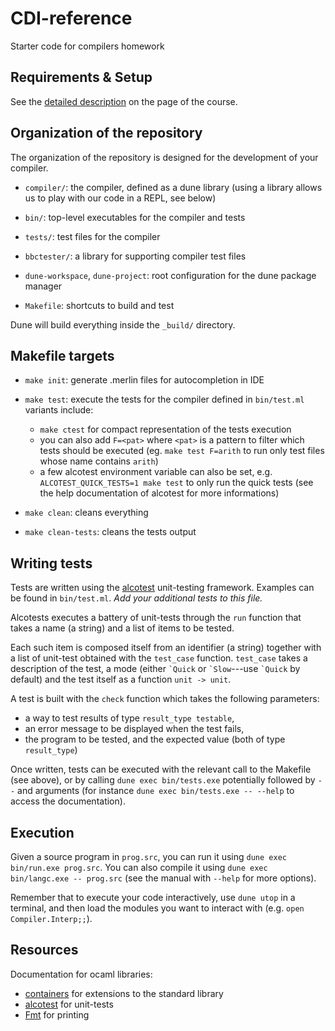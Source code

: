 # CDI-reference
Starter code for compilers homework

## Requirements & Setup

See the [detailed description](https://users.dcc.uchile.cl/~etanter/CC5116-2020/#(part._materials)) on the page of the course.

## Organization of the repository

The organization of the repository is designed for the development of your compiler. 

- `compiler/`: the compiler, defined as a dune library 
(using a library allows us to play with our code in a REPL, see below)
- `bin/`: top-level executables for the compiler and tests 
- `tests/`: test files for the compiler 

- `bbctester/`: a library for supporting compiler test files

- `dune-workspace`, `dune-project`: root configuration for the dune package manager
- `Makefile`: shortcuts to build and test

Dune will build everything inside the `_build/` directory.

## Makefile targets

- `make init`: generate .merlin files for autocompletion in IDE

- `make test`: execute the tests for the compiler defined in `bin/test.ml`
  variants include: 
  * `make ctest` for compact representation of the tests execution
  * you can also add `F=<pat>` where `<pat>` is a pattern to filter which tests should be executed (eg. `make test F=arith` to run only test files whose name contains `arith`)
  * a few alcotest environment variable can also be set, e.g. `ALCOTEST_QUICK_TESTS=1 make test` to only run the quick tests (see the help documentation of alcotest for more informations)
  
- `make clean`: cleans everything
  
- `make clean-tests`: cleans the tests output 


## Writing tests

Tests are written using the [alcotest](https://github.com/mirage/alcotest) unit-testing framework. Examples can be found in `bin/test.ml`. 
*Add your additional tests to this file.*

Alcotests executes a battery of unit-tests through the `run` function that takes a name (a string) and a list of items to be tested.

Each such item is composed itself from an identifier (a string) together with a list of unit-test obtained with the `test_case` function.
`test_case` takes a description of the test, a mode (either ``` `Quick ``` or ``` `Slow ```---use ``` `Quick ``` by default) and the test itself as a function `unit -> unit`.

A test is built with the `check` function which takes the following parameters:
- a way to test results of type `result_type testable`,
- an error message to be displayed when the test fails,
- the program to be tested, and the expected value (both of type `result_type`)

Once written, tests can be executed with the relevant call to the Makefile (see above), or by calling
 `dune exec bin/tests.exe` potentially followed by `--` and arguments (for instance `dune exec bin/tests.exe -- --help` to access the documentation).


## Execution
 
Given a source program in `prog.src`, you can run it using `dune exec bin/run.exe prog.src`. You can also compile it using `dune exec bin/langc.exe -- prog.src` (see the manual with `--help` for more options).

Remember that to execute your code interactively, use `dune utop` in a terminal, and then load the modules you want to interact with (e.g. `open Compiler.Interp;;`).

## Resources

Documentation for ocaml libraries:
- [containers](http://c-cube.github.io/ocaml-containers/last/) for extensions to the standard library
- [alcotest](https://mirage.github.io/alcotest/alcotest/index.html) for unit-tests
- [Fmt](https://erratique.ch/software/fmt/doc/Fmt/index.html) for printing

